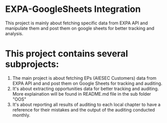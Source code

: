 # EXPA-GoogleSheets Integration
This project is mainly about fetching specific data from EXPA API and manipulate them and post them on google sheets for better tracking and analysis.

# This project contains several subprojects:
1. The main project is about fetching EPs (AIESEC Customers) data from EXPA API and and post them on Google Sheets for tracking and auditing.
2. It's about extracting opportunities data for better tracking and auditing. More explaination will be found in README.md file in the sub folder "OOS"
3. It's about reporting all results of auditing to each local chapter to have a reference for their mistakes and the output of the auditing conducted monthly.
